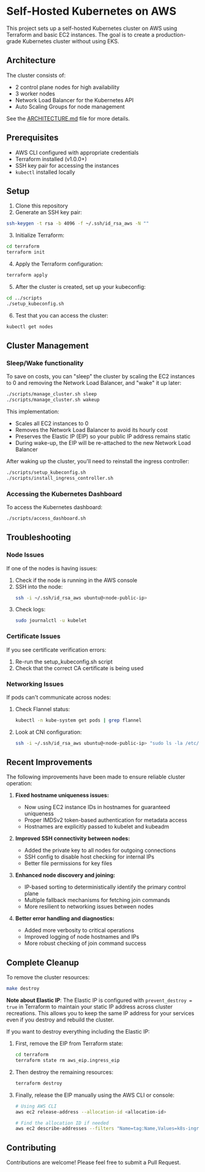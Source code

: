 # Self-Hosted Kubernetes on AWS

This project sets up a self-hosted Kubernetes cluster on AWS using Terraform and basic EC2 instances. The goal is to create a production-grade Kubernetes cluster without using EKS.

## Architecture

The cluster consists of:
- 2 control plane nodes for high availability
- 3 worker nodes
- Network Load Balancer for the Kubernetes API
- Auto Scaling Groups for node management

See the [ARCHITECTURE.md](ARCHITECTURE.md) file for more details.

## Prerequisites

- AWS CLI configured with appropriate credentials
- Terraform installed (v1.0.0+)
- SSH key pair for accessing the instances
- `kubectl` installed locally

## Setup

1. Clone this repository
2. Generate an SSH key pair:
```bash
ssh-keygen -t rsa -b 4096 -f ~/.ssh/id_rsa_aws -N ""
```

3. Initialize Terraform:
```bash
cd terraform
terraform init
```

4. Apply the Terraform configuration:
```bash
terraform apply
```

5. After the cluster is created, set up your kubeconfig:
```bash
cd ../scripts
./setup_kubeconfig.sh
```

6. Test that you can access the cluster:
```bash
kubectl get nodes
```

## Cluster Management

### Sleep/Wake functionality

To save on costs, you can "sleep" the cluster by scaling the EC2 instances to 0 and removing the Network Load Balancer, and "wake" it up later:

```bash
./scripts/manage_cluster.sh sleep
./scripts/manage_cluster.sh wakeup
```

This implementation:
- Scales all EC2 instances to 0
- Removes the Network Load Balancer to avoid its hourly cost
- Preserves the Elastic IP (EIP) so your public IP address remains static
- During wake-up, the EIP will be re-attached to the new Network Load Balancer

After waking up the cluster, you'll need to reinstall the ingress controller:
```bash
./scripts/setup_kubeconfig.sh
./scripts/install_ingress_controller.sh
```

### Accessing the Kubernetes Dashboard

To access the Kubernetes dashboard:

```bash
./scripts/access_dashboard.sh
```

## Troubleshooting

### Node Issues

If one of the nodes is having issues:

1. Check if the node is running in the AWS console
2. SSH into the node:
   ```bash
   ssh -i ~/.ssh/id_rsa_aws ubuntu@<node-public-ip>
   ```
3. Check logs:
   ```bash
   sudo journalctl -u kubelet
   ```

### Certificate Issues

If you see certificate verification errors:
   
1. Re-run the setup_kubeconfig.sh script
2. Check that the correct CA certificate is being used

### Networking Issues

If pods can't communicate across nodes:

1. Check Flannel status:
   ```bash
   kubectl -n kube-system get pods | grep flannel
   ```
2. Look at CNI configuration:
   ```bash
   ssh -i ~/.ssh/id_rsa_aws ubuntu@<node-public-ip> "sudo ls -la /etc/cni/net.d/"
   ```

## Recent Improvements

The following improvements have been made to ensure reliable cluster operation:

1. **Fixed hostname uniqueness issues:**
   - Now using EC2 instance IDs in hostnames for guaranteed uniqueness
   - Proper IMDSv2 token-based authentication for metadata access
   - Hostnames are explicitly passed to kubelet and kubeadm

2. **Improved SSH connectivity between nodes:**
   - Added the private key to all nodes for outgoing connections
   - SSH config to disable host checking for internal IPs
   - Better file permissions for key files

3. **Enhanced node discovery and joining:**
   - IP-based sorting to deterministically identify the primary control plane 
   - Multiple fallback mechanisms for fetching join commands
   - More resilient to networking issues between nodes

4. **Better error handling and diagnostics:**
   - Added more verbosity to critical operations
   - Improved logging of node hostnames and IPs
   - More robust checking of join command success

## Complete Cleanup

To remove the cluster resources:

```bash
make destroy
```

**Note about Elastic IP**: The Elastic IP is configured with `prevent_destroy = true` in Terraform to maintain your static IP address across cluster recreations. This allows you to keep the same IP address for your services even if you destroy and rebuild the cluster.

If you want to destroy everything including the Elastic IP:

1. First, remove the EIP from Terraform state:
   ```bash
   cd terraform
   terraform state rm aws_eip.ingress_eip
   ```

2. Then destroy the remaining resources:
   ```bash
   terraform destroy
   ```

3. Finally, release the EIP manually using the AWS CLI or console:
   ```bash
   # Using AWS CLI
   aws ec2 release-address --allocation-id <allocation-id>
   
   # Find the allocation ID if needed
   aws ec2 describe-addresses --filters "Name=tag:Name,Values=k8s-ingress-eip"
   ```

## Contributing

Contributions are welcome! Please feel free to submit a Pull Request.